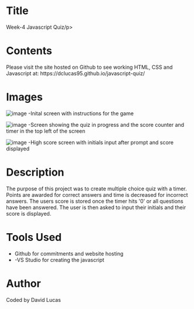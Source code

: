 # Title
<p>Week-4 Javascript Quiz/p>

# Contents
<p>Please visit the site hosted on Github to see working HTML, CSS and Javascript at:
https://dclucas95.github.io/javascript-quiz/</p>


# Images

![image](https://user-images.githubusercontent.com/69066157/92422404-9b50cc80-f1c0-11ea-9368-a7d78d7c887a.png)
-Inital screen with instructions for the game

![image](https://user-images.githubusercontent.com/69066157/92422443-ca673e00-f1c0-11ea-8f83-b624b18b778d.png)
-Screen showing the quiz in progress and the score counter and timer in the top left of the screen

![image](https://user-images.githubusercontent.com/69066157/92422475-eb2f9380-f1c0-11ea-8c12-387b201ac40c.png)
-High score screen with initials input after prompt and score displayed



# Description
<p>The purpose of this project was to create multiple choice quiz with a timer. Points are awarded for correct answers and time is decreased for incorrect answers. The users score is stored once the timer hits '0' or all questions have been answered. The user is then asked to input their initials and their score is displayed.</p>


# Tools Used
<ul>
<li>Github for commitments and website hosting </li>
<li>-VS Studio for creating the javascript </li>
</ul>

# Author
<p>Coded by David Lucas</p>
